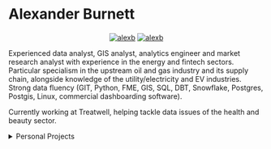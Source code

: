 # Alexander Burnett


<!-- ![image](https://avatars.githubusercontent.com/u/60477996?v=4) -->

<p align="center">
<a href="https://www.linkedin.com/in/alexander-burnett-a763bb97/" target="blank"><img align="center" src="https://img.shields.io/badge/-LinkedIn-039BE5?style=for-the-badge&logo=Linkedin&logoColor=white&link=https://www.linkedin.com/in/alexander-burnett-a763bb97/" alt="alexb"/></a>
<a href="https://twitter.com/Alex90347326/" target="blank"><img align="center" src="https://img.shields.io/badge/-Twitter-A7C0FF?style=for-the-badge&logo=Twitter&logoColor=white&link=https://twitter.com/Alex90347326/" alt="alexb"/></a>

</p>


Experienced data analyst, GIS analyst, analytics engineer and market research analyst with experience in the energy and fintech sectors. Particular specialism in the upstream oil and gas industry and its supply chain, alongside knowledge of the utility/electricity and EV industries. Strong data fluency (GIT, Python, FME, GIS, SQL, DBT, Snowflake, Postgres, Postgis, Linux, commercial dashboarding software).

Currently working at Treatwell, helping tackle data issues of the health and beauty sector.

<details>
<summary>Personal Projects</summary>
  
  <!---
  | Command | Description |
| --- | --- |
| [Vectors of Locally Aggregated Concepts](https://github.com/MaartenGr/VLAC) | <img src="https://img.shields.io/badge/-NLP-red"> <img src="https://img.shields.io/badge/-Python-blue">|
| ... | ... |
  --->
  
| Project | Description |
| --- | --- |
| [**Satellite Flaring Monitor**: ](https://github.com/) | Daily flare locations and volumes tracker |
| [**Satellite AIS Tanker tracker**: ](https://github.com/) | Ship tracking and route clustering and volume estimating |
| [**Offshore Wind Economics Modelling**: ](https://github.com/) | Database of offshore wind farms/planned and constructed/ power curves and monte carlo modelling of windpseed and electricty output |
| [**Investment dashboard**: ](https://github.com/) | Script to extract portfolio data / dashboard and benchmark performance |
| [**Offshore Rig Market tool: floaters**: ](https://github.com/) | NLP script to extract contract data from press releases and fleet status reports and dashboard utilisation and dayrate trends |
| [**UK Electricity Tariff Estimator: floaters**: ](https://github.com/) | Univariate forecasting of 30 minute Octopus Energy Agile Tariffs |
</details>  
